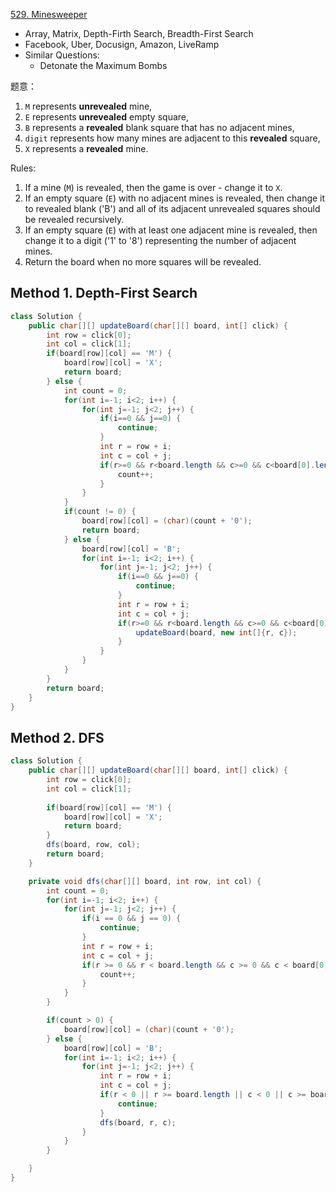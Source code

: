 [529. Minesweeper](https://leetcode.com/problems/minesweeper/)

* Array, Matrix, Depth-Firth Search, Breadth-First Search
* Facebook, Uber, Docusign, Amazon, LiveRamp
* Similar Questions:
  * Detonate the Maximum Bombs


题意：
1. `M` represents **unrevealed** mine,
2. `E` represents **unrevealed** empty square,
3. `B` represents a **revealed** blank square that has no adjacent mines,
4. `digit` represents how many mines are adjacent to this **revealed** square,
5. `X` represents a **revealed** mine.

Rules:
1. If a mine (`M`) is revealed, then the game is over - change it to `X`.
2. If an empty square (`E`) with no adjacent mines is revealed, then change it to revealed blank ('B') and all of its adjacent unrevealed squares should be revealed recursively.
3. If an empty square (`E`) with at least one adjacent mine is revealed, then change it to a digit ('1' to '8') representing the number of adjacent mines.
4. Return the board when no more squares will be revealed.


## Method 1. Depth-First Search
```java
class Solution {
    public char[][] updateBoard(char[][] board, int[] click) {
        int row = click[0];
        int col = click[1];
        if(board[row][col] == 'M') {
            board[row][col] = 'X';
            return board;
        } else {
            int count = 0;
            for(int i=-1; i<2; i++) {
                for(int j=-1; j<2; j++) {
                    if(i==0 && j==0) {
                        continue;
                    }
                    int r = row + i;
                    int c = col + j;
                    if(r>=0 && r<board.length && c>=0 && c<board[0].length && board[r][c]=='M') {
                        count++;
                    }
                }
            }
            if(count != 0) {
                board[row][col] = (char)(count + '0');
                return board;
            } else {
                board[row][col] = 'B';
                for(int i=-1; i<2; i++) {
                    for(int j=-1; j<2; j++) {
                        if(i==0 && j==0) {
                            continue;
                        }
                        int r = row + i;
                        int c = col + j;
                        if(r>=0 && r<board.length && c>=0 && c<board[0].length && board[r][c]=='E') {
                            updateBoard(board, new int[]{r, c});
                        }
                    }
                }
            }
        }
        return board;
    }
}
```

## Method 2. DFS
```java
class Solution {
    public char[][] updateBoard(char[][] board, int[] click) {
        int row = click[0];
        int col = click[1];
        
        if(board[row][col] == 'M') {
            board[row][col] = 'X';
            return board;
        }
        dfs(board, row, col);
        return board;
    }

    private void dfs(char[][] board, int row, int col) {
        int count = 0;
        for(int i=-1; i<2; i++) {
            for(int j=-1; j<2; j++) {
                if(i == 0 && j == 0) {
                    continue;
                }
                int r = row + i;
                int c = col + j;
                if(r >= 0 && r < board.length && c >= 0 && c < board[0].length && board[r][c] == 'M') {
                    count++;
                }
            }
        }

        if(count > 0) {
            board[row][col] = (char)(count + '0');
        } else {
            board[row][col] = 'B';
            for(int i=-1; i<2; i++) {
                for(int j=-1; j<2; j++) {
                    int r = row + i;
                    int c = col + j;
                    if(r < 0 || r >= board.length || c < 0 || c >= board[0].length || board[r][c] != 'E') {
                        continue;
                    }
                    dfs(board, r, c);
                }
            }
        }

    }
}
```
